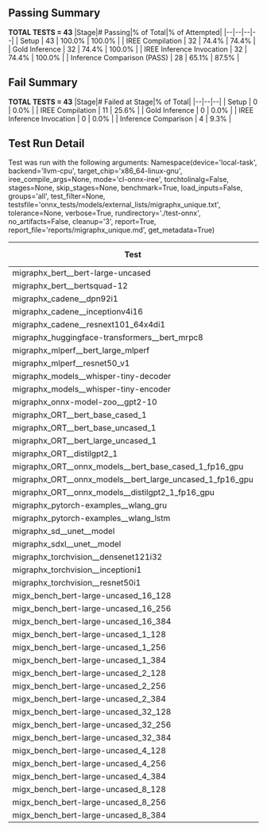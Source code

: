 ## Passing Summary

**TOTAL TESTS = 43**
|Stage|# Passing|% of Total|% of Attempted|
|--|--|--|--|
| Setup | 43 | 100.0% | 100.0% |
| IREE Compilation | 32 | 74.4% | 74.4% |
| Gold Inference | 32 | 74.4% | 100.0% |
| IREE Inference Invocation | 32 | 74.4% | 100.0% |
| Inference Comparison (PASS) | 28 | 65.1% | 87.5% |
## Fail Summary

**TOTAL TESTS = 43**
|Stage|# Failed at Stage|% of Total|
|--|--|--|
| Setup | 0 | 0.0% |
| IREE Compilation | 11 | 25.6% |
| Gold Inference | 0 | 0.0% |
| IREE Inference Invocation | 0 | 0.0% |
| Inference Comparison | 4 | 9.3% |
## Test Run Detail
Test was run with the following arguments:
Namespace(device='local-task', backend='llvm-cpu', target_chip='x86_64-linux-gnu', iree_compile_args=None, mode='cl-onnx-iree', torchtolinalg=False, stages=None, skip_stages=None, benchmark=True, load_inputs=False, groups='all', test_filter=None, testsfile='onnx_tests/models/external_lists/migraphx_unique.txt', tolerance=None, verbose=True, rundirectory='./test-onnx', no_artifacts=False, cleanup='3', report=True, report_file='reports/migraphx_unique.md', get_metadata=True)

| Test | Exit Status | Mean Benchmark Time (ms) | Notes |
|--|--|--|--|
| migraphx_bert__bert-large-uncased | PASS | 370.562379869322 | |
| migraphx_bert__bertsquad-12 | compilation | None | |
| migraphx_cadene__dpn92i1 | PASS | 169.35927586423023 | |
| migraphx_cadene__inceptionv4i16 | PASS | 5660.797643164794 | |
| migraphx_cadene__resnext101_64x4di1 | PASS | 327.4252424016595 | |
| migraphx_huggingface-transformers__bert_mrpc8 | PASS | 482.65608958899975 | |
| migraphx_mlperf__bert_large_mlperf | Numerics | 474.76716587940854 | |
| migraphx_mlperf__resnet50_v1 | PASS | 101.20158725314668 | |
| migraphx_models__whisper-tiny-decoder | PASS | 400.31595245279647 | |
| migraphx_models__whisper-tiny-encoder | Numerics | 315.43408396343386 | |
| migraphx_onnx-model-zoo__gpt2-10 | compilation | None | |
| migraphx_ORT__bert_base_cased_1 | compilation | None | |
| migraphx_ORT__bert_base_uncased_1 | compilation | None | |
| migraphx_ORT__bert_large_uncased_1 | compilation | None | |
| migraphx_ORT__distilgpt2_1 | compilation | None | |
| migraphx_ORT__onnx_models__bert_base_cased_1_fp16_gpu | compilation | None | |
| migraphx_ORT__onnx_models__bert_large_uncased_1_fp16_gpu | compilation | None | |
| migraphx_ORT__onnx_models__distilgpt2_1_fp16_gpu | compilation | None | |
| migraphx_pytorch-examples__wlang_gru | PASS | 60.37657850215004 | |
| migraphx_pytorch-examples__wlang_lstm | PASS | 19.159307953453173 | |
| migraphx_sd__unet__model | import_model | None | |
| migraphx_sdxl__unet__model | import_model | None | |
| migraphx_torchvision__densenet121i32 | PASS | 1427.0278283705313 | |
| migraphx_torchvision__inceptioni1 | PASS | 221.08404183139405 | |
| migraphx_torchvision__resnet50i1 | PASS | 98.03316937316032 | |
| migx_bench_bert-large-uncased_16_128 | PASS | 1524.0600649267435 | |
| migx_bench_bert-large-uncased_16_256 | PASS | 5481.3136253505945 | |
| migx_bench_bert-large-uncased_16_384 | Numerics | 9484.72639080137 | |
| migx_bench_bert-large-uncased_1_128 | PASS | 151.0265581930677 | |
| migx_bench_bert-large-uncased_1_256 | PASS | 248.06107642749944 | |
| migx_bench_bert-large-uncased_1_384 | PASS | 365.9438168009122 | |
| migx_bench_bert-large-uncased_2_128 | PASS | 246.07200310048128 | |
| migx_bench_bert-large-uncased_2_256 | PASS | 543.7836744822562 | |
| migx_bench_bert-large-uncased_2_384 | PASS | 680.9912246341506 | |
| migx_bench_bert-large-uncased_32_128 | PASS | 5384.551089567442 | |
| migx_bench_bert-large-uncased_32_256 | PASS | 14037.127022941908 | |
| migx_bench_bert-large-uncased_32_384 | Numerics | 23842.850064858794 | |
| migx_bench_bert-large-uncased_4_128 | PASS | 409.79153274868924 | |
| migx_bench_bert-large-uncased_4_256 | PASS | 905.4617816582322 | |
| migx_bench_bert-large-uncased_4_384 | PASS | 1235.7248847062388 | |
| migx_bench_bert-large-uncased_8_128 | PASS | 743.1280538439751 | |
| migx_bench_bert-large-uncased_8_256 | PASS | 2162.647961638868 | |
| migx_bench_bert-large-uncased_8_384 | PASS | 3743.4392229964337 | |
